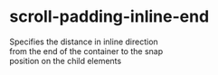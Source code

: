 # scroll-padding-inline-end

Specifies the distance in inline direction  
from the end of the container to the snap  
position on the child elements  
